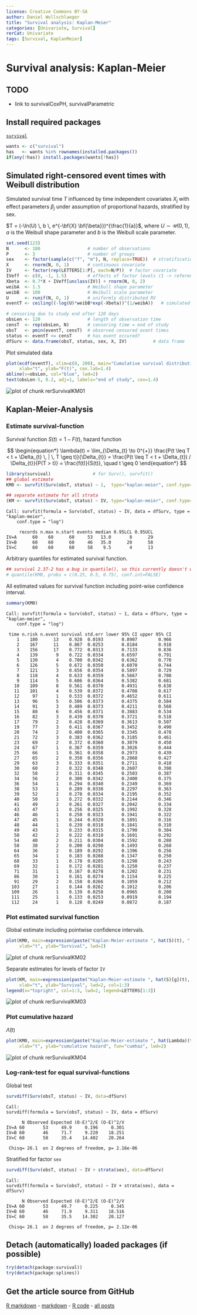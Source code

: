 ```yaml
---
license: Creative Commons BY-SA
author: Daniel Wollschlaeger
title: "Survival analysis: Kaplan-Meier"
categories: [Univariate, Survival]
rerCat: Univariate
tags: [Survival, KaplanMeier]
---
```


Survival analysis: Kaplan-Meier
=========================

TODO
-------------------------

 - link to survivalCoxPH, survivalParametric

Install required packages
-------------------------

[`survival`](http://cran.r-project.org/package=survival)


```r
wants <- c("survival")
has   <- wants %in% rownames(installed.packages())
if(any(!has)) install.packages(wants[!has])
```


Simulated right-censored event times with Weibull distribution
-------------------------

Simulated survival time $T$ influenced by time independent covariates $X_{j}$ with effect parameters $\beta_{j}$ under assumption of proportional hazards, stratified by sex.

$T = (-\ln(U) \, b \, e^{-\bf{X} \bf{\beta}})^{\frac{1}{a}}$, where $U \sim \mathcal{U}(0, 1)$, $a$ is the Weibull shape parameter and $b$ is the Weibull scale parameter.


```r
set.seed(123)
N      <- 180                  # number of observations
P      <- 3                    # number of groups
sex    <- factor(sample(c("f", "m"), N, replace=TRUE))  # stratification factor
X      <- rnorm(N, 0, 1)       # continuous covariate
IV     <- factor(rep(LETTERS[1:P], each=N/P))  # factor covariate
IVeff  <- c(0, -1, 1.5)        # effects of factor levels (1 -> reference level)
Xbeta  <- 0.7*X + IVeff[unclass(IV)] + rnorm(N, 0, 2)
weibA  <- 1.5                  # Weibull shape parameter
weibB  <- 100                  # Weibull scale parameter
U      <- runif(N, 0, 1)       # uniformly distributed RV
eventT <- ceiling((-log(U)*weibB*exp(-Xbeta))^(1/weibA))   # simulated event time

# censoring due to study end after 120 days
obsLen <- 120                  # length of observation time
censT  <- rep(obsLen, N)       # censoring time = end of study
obsT   <- pmin(eventT, censT)  # observed censored event times
status <- eventT <= censT      # has event occured?
dfSurv <- data.frame(obsT, status, sex, X, IV)          # data frame
```


Plot simulated data


```r
plot(ecdf(eventT), xlim=c(0, 200), main="Cumulative survival distribution",
     xlab="t", ylab="F(t)", cex.lab=1.4)
abline(v=obsLen, col="blue", lwd=2)
text(obsLen-5, 0.2, adj=1, labels="end of study", cex=1.4)
```

![plot of chunk rerSurvivalKM01](../content/assets/figure/rerSurvivalKM01.png) 


Kaplan-Meier-Analysis
-------------------------

### Estimate survival-function

Survival function $S(t) = 1-F(t)$, hazard function

$$
\begin{equation*}
\lambda(t) = \lim_{\Delta_{t} \to 0^{+}} \frac{P(t \leq T < t + \Delta_{t} \, | \, T \geq t)}{\Delta_{t}} = \frac{P(t \leq T < t + \Delta_{t}) / \Delta_{t}}{P(T > t)} = \frac{f(t)}{S(t)}, \quad t \geq 0
\end{equation*}
$$


```r
library(survival)                # for Surv(), survfit()
## global estimate
KM0 <- survfit(Surv(obsT, status) ~ 1,  type="kaplan-meier", conf.type="log", data=dfSurv)

## separate estimate for all strata
(KM <- survfit(Surv(obsT, status) ~ IV, type="kaplan-meier", conf.type="log", data=dfSurv))
```

```
Call: survfit(formula = Surv(obsT, status) ~ IV, data = dfSurv, type = "kaplan-meier", 
    conf.type = "log")

     records n.max n.start events median 0.95LCL 0.95UCL
IV=A      60    60      60     53   13.0       8      29
IV=B      60    60      60     46   35.0      20      58
IV=C      60    60      60     58    9.5       4      13
```


Arbitrary quantiles for estimated survival function.


```r
## survival 2.37-2 has a bug in quantile(), so this currently doesn't work
# quantile(KM0, probs = c(0.25, 0.5, 0.75), conf.int=FALSE)
```


All estimated values for survival function including point-wise confidence interval.


```r
summary(KM0)
```

```
Call: survfit(formula = Surv(obsT, status) ~ 1, data = dfSurv, type = "kaplan-meier", 
    conf.type = "log")

 time n.risk n.event survival std.err lower 95% CI upper 95% CI
    1    180      13    0.928  0.0193       0.8907        0.966
    2    167      11    0.867  0.0253       0.8184        0.918
    3    156      17    0.772  0.0313       0.7133        0.836
    4    139       9    0.722  0.0334       0.6597        0.791
    5    130       4    0.700  0.0342       0.6362        0.770
    6    126       5    0.672  0.0350       0.6070        0.744
    7    121       3    0.656  0.0354       0.5897        0.729
    8    118       4    0.633  0.0359       0.5667        0.708
    9    114       5    0.606  0.0364       0.5382        0.681
   10    109       8    0.561  0.0370       0.4931        0.638
   11    101       4    0.539  0.0372       0.4708        0.617
   12     97       1    0.533  0.0372       0.4652        0.611
   13     96       5    0.506  0.0373       0.4375        0.584
   14     91       3    0.489  0.0373       0.4211        0.568
   15     88       6    0.456  0.0371       0.3883        0.534
   16     82       3    0.439  0.0370       0.3721        0.518
   17     79       2    0.428  0.0369       0.3613        0.507
   19     77       3    0.411  0.0367       0.3452        0.490
   20     74       2    0.400  0.0365       0.3345        0.478
   21     72       3    0.383  0.0362       0.3185        0.461
   23     69       2    0.372  0.0360       0.3079        0.450
   24     67       1    0.367  0.0359       0.3026        0.444
   25     66       1    0.361  0.0358       0.2973        0.439
   27     65       2    0.350  0.0356       0.2868        0.427
   29     63       3    0.333  0.0351       0.2711        0.410
   30     60       2    0.322  0.0348       0.2607        0.398
   32     58       2    0.311  0.0345       0.2503        0.387
   34     56       2    0.300  0.0342       0.2400        0.375
   36     54       1    0.294  0.0340       0.2349        0.369
   38     53       1    0.289  0.0338       0.2297        0.363
   39     52       2    0.278  0.0334       0.2195        0.352
   40     50       1    0.272  0.0332       0.2144        0.346
   41     49       2    0.261  0.0327       0.2042        0.334
   43     47       1    0.256  0.0325       0.1992        0.328
   46     46       1    0.250  0.0323       0.1941        0.322
   47     45       1    0.244  0.0320       0.1891        0.316
   48     44       1    0.239  0.0318       0.1841        0.310
   49     43       1    0.233  0.0315       0.1790        0.304
   50     42       2    0.222  0.0310       0.1691        0.292
   54     40       2    0.211  0.0304       0.1592        0.280
   58     38       2    0.200  0.0298       0.1493        0.268
   64     36       2    0.189  0.0292       0.1396        0.256
   65     34       1    0.183  0.0288       0.1347        0.250
   68     33       1    0.178  0.0285       0.1298        0.243
   69     32       1    0.172  0.0281       0.1250        0.237
   71     31       1    0.167  0.0278       0.1202        0.231
   86     30       1    0.161  0.0274       0.1154        0.225
   91     29       2    0.150  0.0266       0.1059        0.212
  103     27       1    0.144  0.0262       0.1012        0.206
  109     26       1    0.139  0.0258       0.0965        0.200
  111     25       1    0.133  0.0253       0.0919        0.194
  112     24       1    0.128  0.0249       0.0872        0.187
```


### Plot estimated survival function

Global estimate including pointwise confidence intervals.


```r
plot(KM0, main=expression(paste("Kaplan-Meier-estimate ", hat(S)(t), " with CI")),
     xlab="t", ylab="Survival", lwd=2)
```

![plot of chunk rerSurvivalKM02](../content/assets/figure/rerSurvivalKM02.png) 


Separate estimates for levels of factor `IV`


```r
plot(KM, main=expression(paste("Kaplan-Meier-estimate ", hat(S)[g](t), " for groups g")),
     xlab="t", ylab="Survival", lwd=2, col=1:3)
legend(x="topright", col=1:3, lwd=2, legend=LETTERS[1:3])
```

![plot of chunk rerSurvivalKM03](../content/assets/figure/rerSurvivalKM03.png) 


### Plot cumulative hazard

$\hat{\Lambda}(t)$


```r
plot(KM0, main=expression(paste("Kaplan-Meier-estimate ", hat(Lambda)(t))),
     xlab="t", ylab="cumulative hazard", fun="cumhaz", lwd=2)
```

![plot of chunk rerSurvivalKM04](../content/assets/figure/rerSurvivalKM04.png) 


### Log-rank-test for equal survival-functions

Global test


```r
survdiff(Surv(obsT, status) ~ IV, data=dfSurv)
```

```
Call:
survdiff(formula = Surv(obsT, status) ~ IV, data = dfSurv)

      N Observed Expected (O-E)^2/E (O-E)^2/V
IV=A 60       53     49.9     0.196     0.301
IV=B 60       46     71.7     9.220    18.251
IV=C 60       58     35.4    14.402    20.264

 Chisq= 26.1  on 2 degrees of freedom, p= 2.16e-06 
```


Stratified for factor `sex`


```r
survdiff(Surv(obsT, status) ~ IV + strata(sex), data=dfSurv)
```

```
Call:
survdiff(formula = Surv(obsT, status) ~ IV + strata(sex), data = dfSurv)

      N Observed Expected (O-E)^2/E (O-E)^2/V
IV=A 60       53     49.7     0.225     0.345
IV=B 60       46     71.9     9.311    18.516
IV=C 60       58     35.5    14.302    20.127

 Chisq= 26.1  on 2 degrees of freedom, p= 2.12e-06 
```


Detach (automatically) loaded packages (if possible)
-------------------------


```r
try(detach(package:survival))
try(detach(package:splines))
```


Get the article source from GitHub
----------------------------------------------

[R markdown](https://github.com/dwoll/RExRepos/raw/master/Rmd/survivalKM.Rmd) - [markdown](https://github.com/dwoll/RExRepos/raw/master/md/survivalKM.md) - [R code](https://github.com/dwoll/RExRepos/raw/master/R/survivalKM.R) - [all posts](https://github.com/dwoll/RExRepos/)
